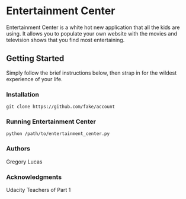 # Entertainment Center

Entertainment Center is a white hot new application that all the kids are using.
It allows you to populate your own website with the movies and television shows that you find most entertaining.

## Getting Started

Simply follow the brief instructions below, then strap in for the wildest experience of your life.

### Installation
    git clone https://github.com/fake/account

### Running Entertainment Center
    python /path/to/entertainment_center.py

### Authors
Gregory Lucas

### Acknowledgments
Udacity Teachers of Part 1

